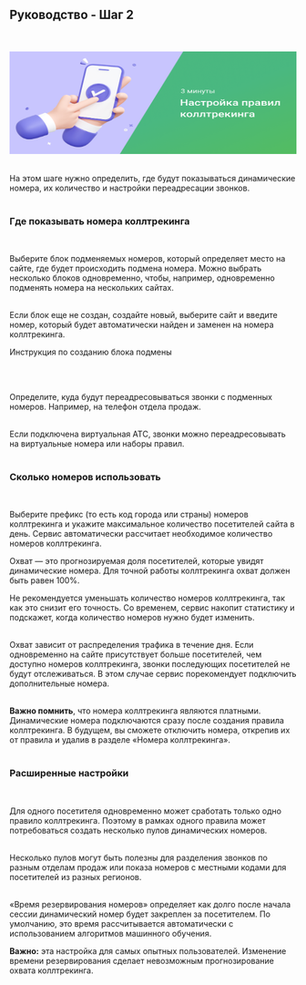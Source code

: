 ## Руководство - Шаг 2
<br>
<br>

<IframeVideo src="https://www.youtube.com/embed/nVQ-Q4maz1s">
<img src="https://github.com/Scadar/onboarding_md/blob/main/static/call-tracking-pkt-img3.png?raw=true" alt="" width="100%" height="180px"/>
</IframeVideo>
<br>
<br>

На этом шаге нужно определить, где будут показываться динамические номера, их количество и настройки переадресации звонков.
<br>
<br>

### Где показывать номера коллтрекинга
<br>

Выберите блок подменяемых номеров, который определяет место на сайте, где будет происходить подмена номера. Можно выбрать несколько блоков одновременно, чтобы, например, одновременно подменять номера на нескольких сайтах.
<br>
<br>

<Alert>
Если блок еще не создан, создайте новый, выберите сайт и введите номер, который будет автоматически найден и заменен на номера коллтрекинга.
<br>

<OnboardingLink to="/call-tracking/rules/step2_dynamic_replacement-phone-blocks.md">Инструкция по созданию блока подмены</OnboardingLink>

</Alert>
<br>
<br>

Определите, куда будут переадресовываться звонки с подменных номеров. Например, на телефон отдела продаж.
<br>
<br>

<Alert>Если подключена виртуальная АТС, звонки можно переадресовывать на виртуальные номера или наборы правил.</Alert>
<br>
<br>

### Сколько номеров использовать
<br>

Выберите префикс (то есть код города или страны) номеров коллтрекинга и укажите максимальное количество посетителей сайта в день. Сервис автоматически рассчитает необходимое количество номеров коллтрекинга.
<br>

Охват — это прогнозируемая доля посетителей, которые увидят динамические номера. Для точной работы коллтрекинга охват должен быть равен 100%.
<br>

Не рекомендуется уменьшать количество номеров коллтрекинга, так как это снизит его точность. Со временем, сервис накопит статистику и подскажет, когда количество номеров нужно будет изменить.
<br>
<br>

<Alert>Охват зависит от распределения трафика в течение дня. Если одновременно на сайте присутствует больше посетителей, чем доступно номеров коллтрекинга, звонки последующих посетителей не будут отслеживаться. В этом случае сервис порекомендует подключить дополнительные номера.</Alert>
<br>
<br>

**Важно помнить**, что номера коллтрекинга являются платными. Динамические номера подключаются сразу после создания правила коллтрекинга. В будущем, вы сможете отключить номера, открепив их от правила и удалив в разделе «Номера коллтрекинга».
<br>
<br>

### Расширенные настройки
<br>

Для одного посетителя одновременно может сработать только одно правило коллтрекинга. Поэтому в рамках одного правила может потребоваться создать несколько пулов динамических номеров.
<br>
<br>

<Alert>Несколько пулов могут быть полезны для разделения звонков по разным отделам продаж или показа номеров с местными кодами для посетителей из разных регионов.</Alert>
<br>
<br>

«Время резервирования номеров» определяет как долго после начала сессии динамический номер будет закреплен за посетителем. По умолчанию, это время рассчитывается автоматически с использованием алгоритмов машинного обучения.
<br>

**Важно:** эта настройка для самых опытных пользователей. Изменение времени резервирования сделает невозможным прогнозирование охвата коллтрекинга.
